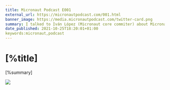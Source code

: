 ```yaml
---
title: Micronaut Podcast E001
external_url: https://micronautpodcast.com/001.html
banner_image: https://media.micronautpodcast.com/twitter-card.png
summary: I talked to Iván López (Micronaut core commiter) about Micronaut integration with GraalVM, the CI Iván built to ensure the Micronaut framework plays well with GraalVM and small tips for users who want to deploy GraalVM Native Images of their Micronaut applications to production.
date_published: 2021-10-25T18:20:01+01:00
keywords:micronaut,podcast
---
```


# [%title]

[%summary]

![]([%banner_image])
